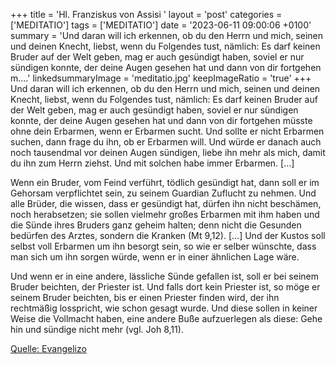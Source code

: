 +++
title = 'Hl. Franziskus von Assisi  '
layout = 'post'
categories = ['MEDITATIO']
tags = ['MEDITATIO']
date = '2023-06-11 09:00:06 +0100'
summary = 'Und daran will ich erkennen, ob du den Herrn und mich, seinen und deinen Knecht, liebst, wenn du Folgendes tust, nämlich: Es darf keinen Bruder auf der Welt geben, mag er auch gesündigt haben, soviel er nur sündigen konnte, der deine Augen gesehen hat und dann von dir fortgehen m....'
linkedsummaryImage = 'meditatio.jpg'
keepImageRatio = 'true'
+++
Und daran will ich erkennen, ob du den Herrn und mich, seinen und deinen Knecht, liebst, wenn du Folgendes tust, nämlich: Es darf keinen Bruder auf der Welt geben, mag er auch gesündigt haben, soviel er nur sündigen konnte, der deine Augen gesehen hat und dann von dir fortgehen müsste ohne dein Erbarmen, wenn er Erbarmen sucht.<!--more--> Und sollte er nicht Erbarmen suchen, dann frage du ihn, ob er Erbarmen will. Und würde er danach auch noch tausendmal vor deinen Augen sündigen, liebe ihn mehr als mich, damit du ihn zum Herrn ziehst. Und mit solchen habe immer Erbarmen. […]

Wenn ein Bruder, vom Feind verführt, tödlich gesündigt hat, dann soll er im Gehorsam verpflichtet sein, zu seinem Guardian Zuflucht zu nehmen. Und alle Brüder, die wissen, dass er gesündigt hat, dürfen ihn nicht beschämen, noch herabsetzen; sie sollen vielmehr großes Erbarmen mit ihm haben und die Sünde ihres Bruders ganz geheim halten; denn nicht die Gesunden bedürfen des Arztes, sondern die Kranken (Mt 9,12). […] Und der Kustos soll selbst voll Erbarmen um ihn besorgt sein, so wie er selber wünschte, dass man sich um ihn sorgen würde, wenn er in einer ähnlichen Lage wäre.

Und wenn er in eine andere, lässliche Sünde gefallen ist, soll er bei seinem Bruder beichten, der Priester ist. Und falls dort kein Priester ist, so möge er seinem Bruder beichten, bis er einen Priester finden wird, der ihn rechtmäßig losspricht, wie schon gesagt wurde. Und diese sollen in keiner Weise die Vollmacht haben, eine andere Buße aufzuerlegen als diese: Gehe hin und sündige nicht mehr (vgl. Joh 8,11).


[Quelle: Evangelizo](https://evangeliumtagfuertag.org/DE/gospel)
